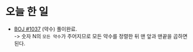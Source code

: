 # 오늘 한 일

* [BOJ #1037](https://www.acmicpc.net/problem/1037) (약수) 풀이완료.  
-> 숫자 N의 `모든 약수`가 주어지므로 모든 약수를 정렬한 뒤 맨 앞과 맨끝을 곱하면 된다.
